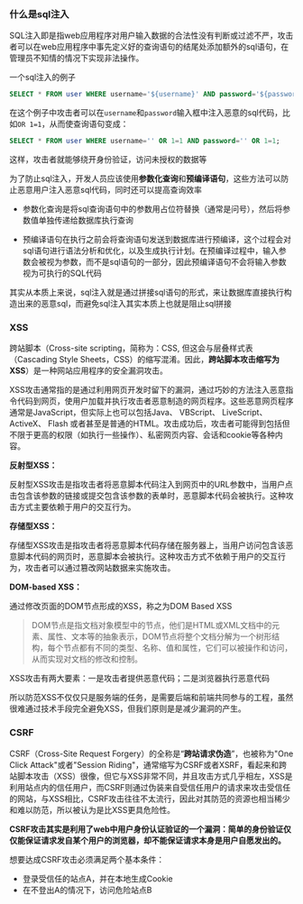 ### 什么是sql注入

SQL注入即是指web应用程序对用户输入数据的合法性没有判断或过滤不严，攻击者可以在web应用程序中事先定义好的查询语句的结尾处添加额外的sql语句，在管理员不知情的情况下实现非法操作。

一个sql注入的例子

```sql
SELECT * FROM user WHERE username='${username}' AND password='${password}';
```

在这个例子中攻击者可以在`username`和`password`输入框中注入恶意的sql代码，比如`OR 1=1`，从而使查询语句变成：

```sql
SELECT * FROM user WHERE username='' OR 1=1 AND password='' OR 1=1;
```

这样，攻击者就能够绕开身份验证，访问未授权的数据等

为了防止sql注入，开发人员应该使用**参数化查询**和**预编译语句**，这些方法可以防止恶意用户注入恶意sql代码，同时还可以提高查询效率

- 参数化查询是将sql查询语句中的参数用占位符替换（通常是问号），然后将参数值单独传递给数据库执行查询

- 预编译语句在执行之前会将查询语句发送到数据库进行预编译，这个过程会对sql语句进行语法分析和优化，以及生成执行计划。在预编译过程中，输入参数会被视为参数，而不是sql语句的一部分，因此预编译语句不会将输入参数视为可执行的SQL代码

其实从本质上来说，sql注入就是通过拼接sql语句的形式，来让数据库直接执行构造出来的恶意sql，而避免sql注入其实本质上也就是阻止sql拼接





### XSS

跨站脚本（Cross-site scripting，简称为：CSS, 但这会与层叠样式表（Cascading Style Sheets，CSS）的缩写混淆。因此，**跨站脚本攻击缩写为XSS**）是一种网站应用程序的安全漏洞攻击。

XSS攻击通常指的是通过利用网页开发时留下的漏洞，通过巧妙的方法注入恶意指令代码到网页，使用户加载并执行攻击者恶意制造的网页程序。这些恶意网页程序通常是JavaScript，但实际上也可以包括Java、 VBScript、 LiveScript、ActiveX、 Flash 或者甚至是普通的HTML。攻击成功后，攻击者可能得到包括但不限于更高的权限（如执行一些操作）、私密网页内容、会话和cookie等各种内容。

**反射型XSS：**

反射型XSS攻击是指攻击者将恶意脚本代码注入到网页中的URL参数中，当用户点击包含该参数的链接或提交包含该参数的表单时，恶意脚本代码会被执行。这种攻击方式主要依赖于用户的交互行为。

**存储型XSS：**

存储型XSS攻击是指攻击者将恶意脚本代码存储在服务器上，当用户访问包含该恶意脚本代码的网页时，恶意脚本会被执行。这种攻击方式不依赖于用户的交互行为，攻击者可以通过篡改网站数据来实施攻击。

**DOM-based XSS：**

通过修改页面的DOM节点形成的XSS，称之为DOM Based XSS

> DOM节点是指文档对象模型中的节点，他们是HTML或XML文档中的元素、属性、文本等的抽象表示，DOM节点将整个文档分解为一个树形结构，每个节点都有不同的类型、名称、值和属性，它们可以被操作和访问，从而实现对文档的修改和控制。



XSS攻击有两大要素：一是攻击者提供恶意代码；二是浏览器执行恶意代码

所以防范XSS不仅仅只是服务端的任务，是需要后端和前端共同参与的工程，虽然很难通过技术手段完全避免XSS，但我们原则是是减少漏洞的产生。





### CSRF

CSRF（Cross-Site Request Forgery）的全称是“**跨站请求伪造**”，也被称为"One Click Attack"或者"Session Riding"，通常缩写为CSRF或者XSRF，看起来和跨站脚本攻击（XSS）很像，但它与XSS非常不同，并且攻击方式几乎相左，XSS是利用站点内的信任用户，而CSRF则通过伪装来自受信任用户的请求来攻击受信任的网站，与XSS相比，CSRF攻击往往不太流行，因此对其防范的资源也相当稀少和难以防范，所以被认为是比XSS更具危险性。

**CSRF攻击其实是利用了web中用户身份认证验证的一个漏洞：简单的身份验证仅仅能保证请求发自某个用户的浏览器，却不能保证请求本身是用户自愿发出的。**	

想要达成CSRF攻击必须满足两个基本条件：

- 登录受信任的站点A，并在本地生成Cookie
- 在不登出A的情况下，访问危险站点B











